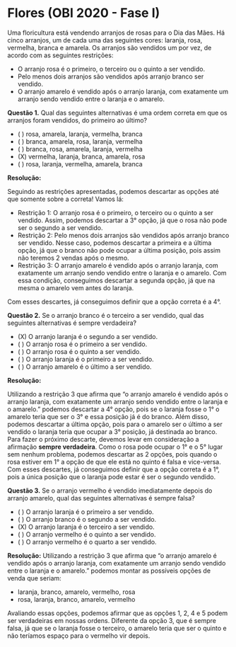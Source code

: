 # Flores (OBI 2020 - Fase I)
Uma floricultura está vendendo arranjos de rosas para o Dia das Mães. Há cinco
arranjos, um de cada uma das seguintes cores: laranja, rosa, vermelha, branca e
amarela. Os arranjos são vendidos um por vez, de acordo com as seguintes
restrições:
- O arranjo rosa é o primeiro, o terceiro ou o quinto a ser vendido.
- Pelo menos dois arranjos são vendidos após arranjo branco ser vendido.
- O arranjo amarelo é vendido após o arranjo laranja, com exatamente um
arranjo sendo vendido entre o laranja e o amarelo.

**Questão 1.** Qual das seguintes alternativas é uma ordem correta em que os
arranjos foram vendidos, do primeiro ao último?

- ( ) rosa, amarela, laranja, vermelha, branca
- ( ) branca, amarela, rosa, laranja, vermelha
- ( ) branca, rosa, amarela, laranja, vermelha
- (X) vermelha, laranja, branca, amarela, rosa
- ( ) rosa, laranja, vermelha, amarela, branca

**Resolução:**

Seguindo as restrições apresentadas, podemos descartar as opções até que
somente sobre a correta! Vamos lá:
- Restrição 1: O arranjo rosa é o primeiro, o terceiro ou o quinto a ser vendido. Assim,
podemos descartar a 3° opção, já que o rosa não pode ser o segundo a ser vendido.
- Restrição 2: Pelo menos dois arranjos são vendidos após arranjo branco ser
vendido. Nesse caso, podemos descartar a primeira e a última opção, já que o
branco não pode ocupar a última posição, pois assim não teremos 2 vendas após o
mesmo.
- Restrição 3: O arranjo amarelo é vendido após o arranjo laranja, com exatamente
um arranjo sendo vendido entre o laranja e o amarelo. Com essa condição,
conseguimos descartar a segunda opção, já que na mesma o amarelo vem antes do
laranja.

Com esses descartes, já conseguimos definir que a opção correta é a 4°.

**Questão 2.** Se o arranjo branco é o terceiro a ser vendido, qual das seguintes
alternativas é sempre verdadeira?

- (X) O arranjo laranja é o segundo a ser vendido.
- ( ) O arranjo rosa é o primeiro a ser vendido.
- ( ) O arranjo rosa é o quinto a ser vendido.
- ( ) O arranjo laranja é o primeiro a ser vendido.
- ( ) O arranjo amarelo é o último a ser vendido.

**Resolução:**

Utilizando a restrição 3 que afirma que “o arranjo amarelo é vendido após o arranjo
laranja, com exatamente um arranjo sendo vendido entre o laranja e o amarelo.”
podemos descartar a 4° opção, pois se o laranja fosse o 1° o amarelo teria que ser o
3° e essa posição já é do branco. Além disso, podemos descartar a última opção,
pois para o amarelo ser o último a ser vendido o laranja teria que ocupar a 3°
posição, já destinada ao branco.
Para fazer o próximo descarte, devemos levar em consideração a afirmação
**sempre verdadeira**. Como o rosa pode ocupar o 1° e o 5° lugar sem nenhum
problema, podemos descartar as 2 opções, pois quando o rosa estiver em 1° a
opção de que ele está no quinto é falsa e vice-versa.
Com esses descartes, já conseguimos definir que a opção correta é a 1°, pois a
única posição que o laranja pode estar é ser o segundo vendido.

**Questão 3.** Se o arranjo vermelho é vendido imediatamente depois do arranjo
amarelo, qual das seguintes alternativas é sempre falsa?

- ( ) O arranjo laranja é o primeiro a ser vendido.
- ( ) O arranjo branco é o segundo a ser vendido.
- (X) O arranjo laranja é o terceiro a ser vendido.
- ( ) O arranjo vermelho é o quinto a ser vendido.
- ( ) O arranjo vermelho é o quarto a ser vendido.

**Resolução:**
Utilizando a restrição 3 que afirma que “o arranjo amarelo é vendido após o arranjo
laranja, com exatamente um arranjo sendo vendido entre o laranja e o amarelo.”
podemos montar as possíveis opções de venda que seriam:
- laranja, branco, amarelo, vermelho, rosa
- rosa, laranja, branco, amarelo, vermelho

Avaliando essas opções, podemos afirmar que as opções 1, 2, 4 e 5 podem ser
verdadeiras em nossas ordens. Diferente da opção 3, que é sempre falsa, já que se
o laranja fosse o terceiro, o amarelo teria que ser o quinto e não teríamos espaço
para o vermelho vir depois.
